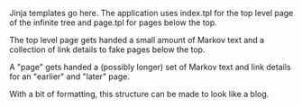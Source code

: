 Jinja templates go here. The application uses index.tpl for the top
level page of the infinite tree and page.tpl for pages below the top.

The top level page gets handed a small amount of Markov text and a 
collection of link details to fake pages below the top.

A "page" gets handed a (possibly longer) set of Markov text and
link details for an "earlier" and "later" page.

With a bit of formatting, this structure can be made to look like 
a blog.

